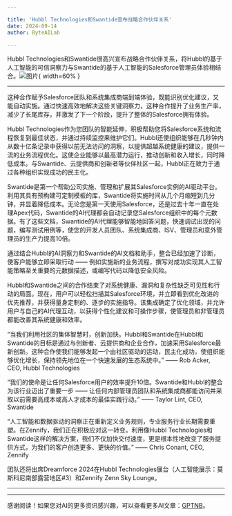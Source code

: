 ```yaml
---

title: 'Hubbl Technologies和Swantide宣布战略合作伙伴关系'
date: 2024-09-14
author: ByteAILab

---
```


Hubbl Technologies和Swantide很高兴宣布战略合作伙伴关系，将Hubbl的基于人工智能的可信洞察力与Swantide的基于人工智能的Salesforce管理员体验相结合。![图片](https://ai-techpark.com/wp-content/uploads/2024/09/Hubbl-960x540.jpg){ width=60% }

---
这种合作赋予Salesforce团队和系统集成商端到端体验，既能识别优化建议，又能自动实施。通过快速高效地解决这些关键洞察力，这种合作提升了业务生产率，减少了长尾库存，并激发了下一个阶段，提升了整体的Salesforce拥有体验。

Hubbl Technologies作为您团队的智能延伸，积极帮助您将Salesforce系统和流程恢复到最佳状态，并通过持续监控来维护它们。Hubbl还使组织能够在几秒钟内从数十亿条记录中获得以前无法访问的洞察，以提供超越系统健康的建议，提供一流的业务流程优化。这使企业能够以最高潜力运行，推动创新和收入增长，同时降低成本。与Swantide、云提供商和创新者等伙伴社区一起，Hubbl正在致力于通过各种组织实现成功的民主化。

Swantide是第一个帮助公司实施、管理和扩展其Salesforce实例的AI驱动平台。利用其具有预构建可定制模板的库，Swantide将实施时间从几个月缩短到几分钟，并显着降低成本。无论您是第一天使用Salesforce，还是过去十年一直在处理Apex代码，Swantide的AI代理都会自动记录您Salesforce组织中的每个元数据。有了这些文档，Swantide的AI代理能够智能地回答问题，快速调试出现的问题，编写测试用例等，使您的开发人员团队、系统集成商、ISV、管理员和意外管理员的生产力提高10倍。

通过结合Hubbl的AI洞察力和Swantide的AI文档和助手，整合已经加速了诊断，使客户能够立即采取行动 —— 例如实施新的业务流程，撰写对成功实现其人工智能策略至关重要的元数据描述，或编写代码以降低安全风险。

Hubbl和Swantide之间的合作结束了对系统健康、漏洞和复杂性缺乏可见性和行动的局面。现在，用户可以轻松扫描其Salesforce环境，并立即看到优化改进的优先推荐，并获得量身定制的、逐步的实施指导。该集成确定了优化领域，并允许用户与自己的AI代理互动，以获得个性化建议和可操作步骤，使管理员和非管理员都能改善其系统健康和效率。

“当我们利用社区的集体智慧时，创新加快。Hubbl和Swantide在Hubbl和Swantide的目标是通过与创新者、云提供商和企业合作，加速采用Salesforce最新创新。这种合作使我们能够发起一个由社区驱动的运动，民主化成功，使组织能够优化增长，保持领先地位在一个快速发展的生态系统中。” —— Rob Acker, CEO, Hubbl Technologies

“我们的使命是让任何Salesforce用户的效率提升10倍。Swantide和Hubbl的整合为该行业迈出了重要一步 —— 让任何内部管理员团队和系统集成商都能访问并采取以前需要高成本或高人才成本的最佳实践行动。” —— Taylor Lint, CEO, Swantide

“人工智能和数据驱动的洞察正在重新定义业务规则，专业服务行业长期需要重塑。在Zennify，我们正在积极应对这一转变。利用像Hubbl Technologies和Swantide这样的解决方案，我们不仅加快交付速度，更是根本性地改变了服务提供方式，为我们的客户创造更多、更快的价值。” —— Chris Conant, CEO, Zennify

团队还将出席Dreamforce 2024在Hubbl Technologies展台（人工智能展示：莫斯科尼南部露营地区#3）和Zennify Zenn Sky Lounge。


---
---
感谢阅读！如果您对AI的更多资讯感兴趣，可以查看更多AI文章：[GPTNB](https://gptnb.com)。